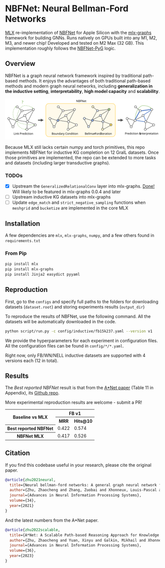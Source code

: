 # NBFNet: Neural Bellman-Ford Networks #

[MLX] re-implementation of [NBFNet] for Apple Silicon with the [mlx-graphs] framework for building GNNs. 
Runs natively on GPUs built into any M1, M2, M3, and newer chip! Developed and tested on M2 Max (32 GB).
This implementation roughly follows the [NBFNet-PyG](https://github.com/KiddoZhu/NBFNet-PyG) logic.

[MLX]: https://github.com/ml-explore/mlx
[NBFNet]: https://github.com/DeepGraphLearning/NBFNet
[mlx-graphs]: https://github.com/mlx-graphs/mlx-graphs

## Overview ##

NBFNet is a graph neural network framework inspired by traditional path-based
methods. It enjoys the advantages of both traditional path-based methods and modern
graph neural networks, including **generalization in the inductive setting**,
**interpretability**, **high model capacity** and **scalability**. 

![NBFNet](asset/nbfnet.svg)

Because MLX still lacks certain numpy and torch primitives, this repo implements NBFNet for inductive KG completion on 12 GraIL datasets. Once those primitives are implemented, the repo can be extended to more tasks and datasets (including larger transductive graphs).

### TODOs

 - [x] Upstream the `GeneralizedRelationalConv` layer into mlx-graphs. [Done!](https://github.com/mlx-graphs/mlx-graphs/pull/111) Will likely to be featured in mlx-graphs 0.0.4 and later
 - [ ] Upstream inductive KG datasets into mlx-graphs
 - [ ] Update `edge_match` and `strict_negative_sampling` functions when `meshgrid` and `bucketize` are implemented in the core MLX

## Installation ##

A few dependencies are `mlx`, `mlx-graphs`, `numpy`, and a few others found in `requirements.txt`

### From Pip ###

```bash
pip install mlx
pip install mlx-graphs
pip install Jinja2 easydict pyyaml
```

## Reproduction ##

First, go to the `configs` and specify full paths to the folders for downloading datasets (`dataset.root`)
and storing experiments results (`output_dir`)

To reproduce the results of NBFNet, use the following command. All the datasets will be automatically
downloaded in the code.

```bash
python script/run.py -c config/inductive/fb15k237.yaml --version v1
```

We provide the hyperparameters for each experiment in configuration files.
All the configuration files can be found in `config/*/*.yaml`.

Right now, only FB/WN/NELL inductive datasets are supported with 4 versions each (12 in total).

## Results ##

The *Best reported NBFNet* result is that from the [A*Net paper](https://arxiv.org/pdf/2206.04798.pdf) (Table 11 in Appendix), its [Github repo](https://github.com/DeepGraphLearning/AStarNet).

More experimental reproduction results are welcome - submit a PR!
<table>
    <tr>
        <th rowspan="2">Baseline vs MLX</th>
        <th colspan="2">FB v1</th>
    </tr>
    <tr>
        <th colspan="1">MRR</th>
        <th colspan="1">Hits@10</th>
    </tr>
    <tr>
        <th>Best reported NBFNet</th>
        <td>0.422</td>
        <td>0.574</td>
    </tr>
    <tr>
        <th>NBFNet MLX</th>
        <td>0.417</td>
        <td>0.526</td>
    </tr>
</table>


## Citation ##

If you find this codebase useful in your research, please cite the original paper.

```bibtex
@article{zhu2021neural,
  title={Neural bellman-ford networks: A general graph neural network framework for link prediction},
  author={Zhu, Zhaocheng and Zhang, Zuobai and Xhonneux, Louis-Pascal and Tang, Jian},
  journal={Advances in Neural Information Processing Systems},
  volume={34},
  year={2021}
}
```
And the latest numbers from the A*Net paper.
```bibtex
@article{zhu2022scalable,
  title={A*Net: A Scalable Path-based Reasoning Approach for Knowledge Graphs},
  author={Zhu, Zhaocheng and Yuan, Xinyu and Galkin, Mikhail and Xhonneux, Sophie and Zhang, Ming and Gazeau, Maxime and Tang, Jian},
  journal={Advances in Neural Information Processing Systems},
  volume={36},
  year={2023}
}
```
